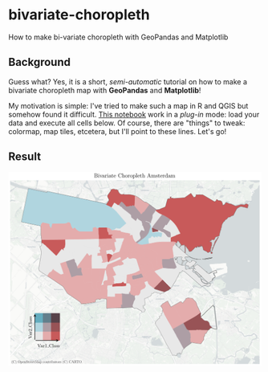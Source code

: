 # bivariate-choropleth
How to make bi-variate choropleth with GeoPandas and Matplotlib


## Background
Guess what? Yes, it is a short, *semi-automatic* tutorial on how to make a bivariate choropleth map with **GeoPandas** and **Matplotlib**!

My motivation is simple: I've tried to make such a map in R and QGIS but somehow found it difficult. [This notebook](https://github.com/mikhailsirenko/bivariate-choropleth/blob/main/bivariate-choropleth.ipynb) work in a *plug-in* mode: load your data and execute all cells below. Of course, there are "things" to tweak: colormap, map tiles, etcetera, but I'll point to these lines. Let's go!

## Result
<p align="center">
  <img src="bivariate_choropleth.png">
</p>
